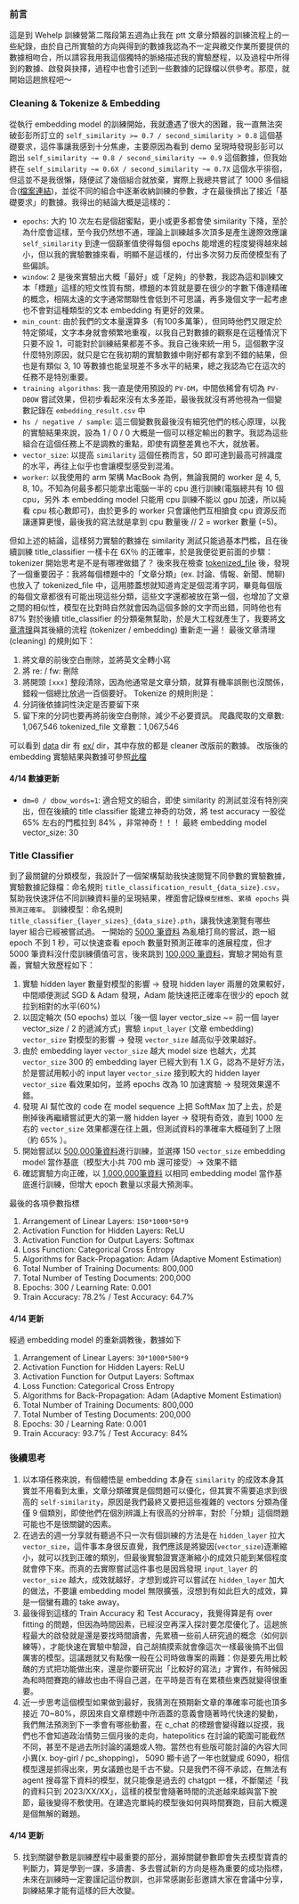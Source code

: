 ### 前言
這是到 Wehelp 訓練營第二階段第五週為止我在 ptt 文章分類器的訓練流程上的一些紀錄，由於自己所實驗的方向與得到的數據我認為不一定與繳交作業所要提供的數據相吻合，所以請容我用我這個獨特的脈絡描述我的實驗歷程，以及過程中所得到的數據、啟發與抉擇，過程中也會引述到一些數據的記錄檔以供參考。那麼，就開始這趟旅程吧～

### Cleaning & Tokenize & Embedding 
從執行 embedding model 的訓練開始，我就遭遇了很大的困難，我一直無法突破彭彭所訂立的 `self_similarity >= 0.7 / second_similarity > 0.8` 這個基礎要求，這件事讓我感到十分焦慮，主要原因為看到 demo 呈現時發現彭彭可以跑出 `self_similarity ~= 0.8 / second_similarity ~= 0.9` 這個數據，但我始終在 `self_similarity ~= 0.6X / second_similarity ~= 0.7X` 這個水平徘徊，但這並不是我很懶，隨便試了幾個組合就放棄，實際上我總共嘗試了 1000 多個組合([檔案連結](./data/ex/embedding_result.csv))，並從不同的組合中逐漸收納訓練的參數，才在最後擠出了接近「基礎要求」的數據。我得出的結論大概是這樣的：
- `epochs`: 大約 10 次左右是個甜蜜點，更小或更多都會使 similarity 下降，至於為什麼會這樣，至今我仍然想不通，理論上訓練越多次頂多是產生邊際效應讓 `self_similarity` 到達一個巔峯值使得每個 epochs 能增進的程度變得越來越小，但以我的實驗數據來看，明顯不是這樣的，付出多次努力反而使模型有了些偏誤。
- `window`: 2 是後來實驗出大概「最好」或「足夠」的參數，我認為這和訓練文本「標題」這樣的短文性質有關，標題的本質就是要在很少的字數下傳達精確的概念，相隔太遠的文字通常關聯性會低到不可思議，再多幾個文字一起考慮也不會對這種類型的文本 embedding 有更好的效果。
- `min_count`: 由於我們的文本量還算多（有100多萬筆），但同時他們又限定於特定領域，文字本身就會頻繁地重複，以我自己對數據的觀察是在這種情況下只要不設 1，可能對於訓練結果都差不多。我自己後來統一用 5，這個數字沒什麼特別原因，就只是它在我初期的實驗數據中剛好都有拿到不錯的結果，但也是有類似 3, 10 等數據也能呈現差不多水平的結果，總之我認為它在這次的任務不是特別重要。
- `training algorithms`: 我一直是使用預設的 `PV-DM`，中間依稀曾有切為 `PV-DBOW` 嘗試效果，但初步看起來沒有太多差距，最後我就沒有將他視為一個變數記錄在 `embedding_result.csv` 中
- `hs / negative / sample`: 這三個變數我最後沒有細究他們的核心原理，以我的實驗結果來說，設為 1 / 0 / 0 大概是一個可以穩定輸出的數字。我認為這些組合在這個任務上不是調教的重點，即使有調整差異也不大，就放著。
- `vector_size`: 以提高 `similarity` 這個任務而言，50 即可達到最高可辨識度的水平，再往上似乎也會讓模型感受到混淆。
- `worker`: 以我使用的 arm 架構 MacBook 為例，無論我開的 worker 是 4, 5, 8, 10。不知為何最多都只能拿出電腦一半的 cpu 進行訓練(電腦總共有 10 個 cpu，另外 本 embedding model 只能用 cpu 訓練不能以 gpu 加速，所以純看 cpu 核心數即可)，由於更多的 worker 只會讓他們互相搶食 cpu 資源反而讓運算更慢，最後我的寫法就是拿到 cpu 數量後 // 2 = worker 數量 (=5)。

但如上述的結論，這樣努力實驗的數據在 similarity 測試只能過基本門檻，且在後續訓練 title_classifier 一樣卡在 6X％ 的正確率，於是我便從更前面的步驟：tokenizer 開始思考是不是有哪裡做錯了？
後來我在檢查 [tokenized_file](./data/ex/tokenized_file.txt.sample) 後，發現了一個重要因子：我將每個標題中的「文章分類」(ex. 討論、情報、新聞、閒聊)也放入了 tokenized_file 中，這用膝蓋想就知道肯定是個混淆字詞，畢竟每個版的每個文章都很有可能出現這些分類，這些文字還都被放在第一個，也增加了文章之間的相似性，模型在比對時自然就會因為這個多餘的文字而出錯，同時他也有 87% 對於後續 title_classifier 的分類毫無幫助，於是大工程就產生了，我要將[文章清理](./cleaner.py)與其後續的流程 (tokenizer / embedding) 重新走一遍！
最後文章清理 (cleaning) 的規則如下：
1. 將文章的前後空白刪除，並將英文全轉小寫
2. 將 re: / fw: 刪除
3. 將開頭 `[xxx]` 整段清除，因為他通常是文章分類，就算有機率誤刪也沒關係，錯殺一個總比放過一百個要好。
Tokenize 的規則則是：
1. 分詞後依據詞性決定是否要留下來
2. 留下來的分詞也要再將前後空白刪除，減少不必要資訊。
爬蟲爬取的文章數: 1,067,546
tokenized_file 文章數：1,067,546

可以看到 [data](./data/) dir 有 [ex/](./data/ex/) dir，其中存放的都是 cleaner 改版前的數據。
改版後的 embedding 實驗結果與數據可參照[此檔](./data/embedding_result.csv)

#### 4/14 數據更新
- `dm=0 / dbow_words=1`: 適合短文的組合，即使 similarity 的測試並沒有特別突出，但在後續的 title classifier 能建立神奇的功效，將 test accuracy 一股從 65% 左右的門檻拉到 84% ，非常神奇！！！
最終 embedding model vector_size: 30


### Title Classifier
到了最關鍵的分類模型，我設計了一個架構幫助我快速閱覽不同參數的實驗數據，
實驗數據記錄檔：命名規則 `title_classification_result_{data_size}.csv`，幫助我快速評估不同訓練資料量的呈現結果，裡面會記錄`模型樣態`、`累積 epochs` 與`預測正確率`。
訓練模型：命名規則 `title_classifier_{layer_sizes}_{data_size}.pth`，讓我快速瀏覽有哪些 layer 組合已經被嘗試過。
一開始的 [5000 筆資料](./data/title_classification_result_5000.csv) 為亂槍打鳥的嘗試，跑一組 epoch 不到 1 秒，可以快速查看 epoch 數量對預測正確率的進展程度，但才 5000 筆資料沒什麼訓練價值可言，後來跳到 [100,000 筆資料](./data/title_classification_result_100000.csv)，實驗才開始有意義，實驗大致歷程如下：
1. 實驗 hidden layer 數量對模型的影響 -> 發現 hidden layer 兩層的效果較好，中間順便測試 SGD & Adam 發現，Adam 能快速把正確率在很少的 epoch 就拉到相對的水平(60%)
2. 以固定輪次 (50 epochs) 並以「後一個 layer vector_size ~= 前一個 layer vector_size / 2 的遞減方式」實驗 `input_layer` (文章 embedding) `vector_size` 對模型的影響 -> 發現 `vector_size` 越高似乎效果越好。
3. 由於 embedding layer `vector_size` 越大 model size 也越大，尤其 `vector_size` 300 的 embedding layer 已經大到有 1.X G，認為不是好方法，於是嘗試用較小的 input layer `vector_size` 接到較大的 hidden layer `vector_size` 看效果如何，並將 epochs 改為 10 加速實驗 -> 發現效果還不錯。
4. 發現 AI 幫忙改的 code 在 model sequence 上把 SoftMax 加了上去，於是刪掉後再繼續嘗試更大的第一層 hidden layer -> 發現有奇效，直到 1000 左右的 `vector_size` 效果都還在往上飆，但測試資料的準確率大概碰到了上限（約 65% ）。
5. 開始嘗試以 [500,000筆資料](./data/title_classification_result_500000.csv)進行訓練，並選擇 150 `vector_size` embedding model 當作基底（模型大小共 700 mb 還可接受）-> 效果不錯
6. 確認實驗方向正確，以 [1,000,000筆資料](./data/title_classification_result_1000000.csv) 以相同 embedding model 當作基底進行訓練，但增大 epoch 數量以求最大預測率。

最後的各項參數指標
1. Arrangement of Linear Layers: `150*1000*50*9`
2. Activation Function for Hidden Layers: ReLU
3. Activation Function for Output Layers: Softmax
4. Loss Function: Categorical Cross Entropy
5. Algorithms for Back-Propagation: Adam (Adaptive Moment Estimation)
6. Total Number of Training Documents: 800,000
7. Total Number of Testing Documents: 200,000
8. Epochs: 300 / Learning Rate: 0.001
9. Train Accuracy: 78.2% / Test Accuracy: 64.7%


#### 4/14 更新
經過 embedding model 的重新調教後，數據如下
1. Arrangement of Linear Layers: `30*1000*500*9`
2. Activation Function for Hidden Layers: ReLU
3. Activation Function for Output Layers: Softmax
4. Loss Function: Categorical Cross Entropy
5. Algorithms for Back-Propagation: Adam (Adaptive Moment Estimation)
6. Total Number of Training Documents: 800,000
7. Total Number of Testing Documents: 200,000
8. Epochs: 30 / Learning Rate: 0.001
9. Train Accuracy: 93.7% / Test Accuracy: 84%


### 後續思考
1. 以本項任務來說，有個體悟是 embedding 本身在 `similarity` 的成效本身其實並不用看到太重，文章分類確實是個問題可以優化，但其實不需要追求到很高的 `self-similarity`，原因是我們最終又要把這些複雜的 vectors 分類為僅僅 9 個類別，即使他們在個別辨識上有很高的分辨率，對於「分類」這個問題可能也不是很關鍵的因素。
2. 在過去的週一分享就有聽過不只一次有個訓練的方法是在 `hidden_layer` 拉大 `vector_size`，這件事本身很反直覺，我們應該是將變因(`vector_size`)逐漸縮小，就可以找到正確的類別，但最後實驗證實逐漸縮小的成效只能到某個程度就會停下來。而真的去實際嘗試這件事也是因爲發現 `input_layer` 的 `vector_size` 越大，成效就越好，才想到或許可以嘗試在 `hidden_layer` 加大的做法，不要讓 embedding model 無限擴張，沒想到有如此巨大的成效，算是一個蠻有趣的 take away。
3. 最後得到這樣的 Train Accuracy 和 Test Accuracy，我覺得算是有 over fitting 的問題，但因為時間因素，已經沒空再深入探討要怎麼優化了。這趟旅程最大的啟發就是還是要找時間讀書，先累積一些前人研究過的概念（如何訓練等），才能快速在實驗中驗證，自己胡搞摸索就會像這次一樣最後搞不出個厲害的模型。這議題就又有點像一般在公司時做專案的兩難：你是要先用比較醜的方式把功能做出來，還是你要研究出「比較好的寫法」才實作，有時候因為和時間賽跑的緣故也由不得自己選，在平時是否有在累積些東西就變得很重要。
4. 近一步思考這個模型如果做到最好，我猜測在預期新文章的準確率可能也頂多接近 70~80%，原因來自文章標題中所涵蓋的意義會隨著時代快速的變動，我們無法預測到下一季會有哪些動畫，在 c_chat 的標題會變得難以捉摸，我們也不會知道政治情勢三個月後的走向，hatepolitics 在討論的範圍可能截然不同，甚至不是過去所討論的議題或人物。當然也有些版可能討論的內容大同小異(x. boy-girl / pc_shopping)， 5090 顯卡過了一年也就變成 6090，相信模型還是抓得出來，男女議題也是千古不變。只是我們不得不承認，在無法有 agent 搜尋當下資料的模型，就只能像是過去的 chatgpt 一樣，不斷闡述「我的資料只到 2023/XX/XX」，這樣的模型會隨著時間的流逝越來越與當下脫節，最後變得不敷使用。在建造完單純的模型後如何與時間賽跑，目前大概還是個無解的難題。
#### 4/14 更新
5. 找到關鍵參數是訓練歷程中最重要的部分，漏掉關鍵參數即會失去模型寶貴的判斷力，算是學到一課，多讀書、多去嘗試新的方向是極為重要的成功指標，未來在訓練時一定要謹記這份教訓，也非常感謝彭彭邀請大家在會議中分享，訓練結果才能有這樣的巨大改變。